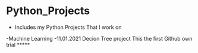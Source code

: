 # Python_Projects

- Includes my Python Projects That I work on

-Machine Learning
-11.01.2021 Decion Tree project 
This the first Github own trial *****

